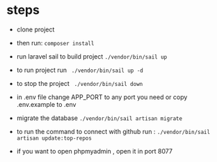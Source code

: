 # steps
- clone project
- then run:
``
composer install
``
- run laravel sail to build project
``
./vendor/bin/sail up
``
- to run project run 
`` 
./vendor/bin/sail up -d
``
- to stop the project
`` 
./vendor/bin/sail down
``
- in .env file change APP_PORT to any port you need or copy .env.example to .env

- migrate the database
``
./vendor/bin/sail artisan migrate
``
- to run the command to connect with github run :
``
./vendor/bin/sail artisan update:top-repos
``
- if you want to open phpmyadmin , open it in port 8077
